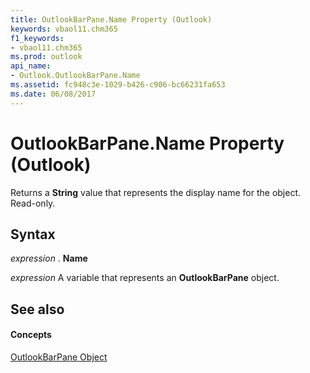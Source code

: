 ```yaml
---
title: OutlookBarPane.Name Property (Outlook)
keywords: vbaol11.chm365
f1_keywords:
- vbaol11.chm365
ms.prod: outlook
api_name:
- Outlook.OutlookBarPane.Name
ms.assetid: fc948c3e-1029-b426-c906-bc66231fa653
ms.date: 06/08/2017
---
```



# OutlookBarPane.Name Property (Outlook)

Returns a **String** value that represents the display name for the object. Read-only.


## Syntax

 _expression_ . **Name**

 _expression_ A variable that represents an **OutlookBarPane** object.


## See also


#### Concepts


[OutlookBarPane Object](outlookbarpane-object-outlook.md)


